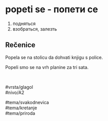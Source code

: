 # popeti se - попети се

1. подняться  
2. взобраться, залезть

## Rečenice

Popela se na stolicu da dohvati knjigu s police.

Popeli smo se na vrh planine za tri sata.

<br>

#vrsta/glagol  
#nivo/A2  

#tema/svakodnevica  
#tema/kretanje  
#tema/priroda  
